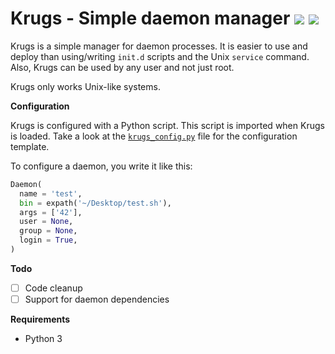 # Krugs - Simple daemon manager <img src="http://i.imgur.com/IJ6EHnq.png"/> <img src="http://i.imgur.com/59R7gD9.png"/>

Krugs is a simple manager for daemon processes. It is easier to use and
deploy than using/writing `init.d` scripts and the Unix `service` command.
Also, Krugs can be used by any user and not just root.

Krugs only works Unix-like systems.

__Configuration__

Krugs is configured with a Python script. This script is imported when
Krugs is loaded. Take a look at the [`krugs_config.py`](krugs_config.py) file
for the configuration template.

To configure a daemon, you write it like this:

```python
Daemon(
  name = 'test',
  bin = expath('~/Desktop/test.sh'),
  args = ['42'],
  user = None,
  group = None,
  login = True,
)
```

__Todo__

* [ ] Code cleanup
* [ ] Support for daemon dependencies

__Requirements__

* Python 3
